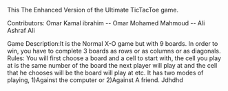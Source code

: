 This The Enhanced Version of the Ultimate TicTacToe game.

Contributors:
Omar Kamal ibrahim -- Omar Mohamed Mahmoud -- Ali Ashraf Ali

Game Description:It is the Normal X-O game but with 9 boards. In order to win, you have to complete 3 boards as rows or as columns or as diagonals.
Rules: You will first choose a board and a cell to start with, the cell you play at is the same number of the board the next player will play at and the
cell that he chooses will be the board  will play at etc.
It has two modes of playing, 1)Against the computer or 2)Against A friend.
Jdhdhd
